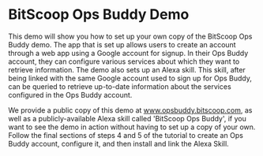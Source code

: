 # BitScoop Ops Buddy Demo

This demo will show you how to set up your own copy of the BitScoop Ops Buddy demo.
The app that is set up allows users to create an account through a web app using a Google account for signup.
In their Ops Buddy account, they can configure various services about which they want to retrieve information.
The demo also sets up an Alexa skill.
This skill, after being linked with the same Google account used to sign up for Ops Buddy, can be queried to retrieve up-to-date information about the services configured in the Ops Buddy account.

We provide a public copy of this demo at www.opsbuddy.bitscoop.com, as well as a publicly-available Alexa skill called 'BitScoop Ops Buddy', if you want to see the demo in action without having to set up a copy of your own.
Follow the final sections of steps 4 and 5 of the tutorial to create an Ops Buddy account, configure it, and then install and link the Alexa Skill.
